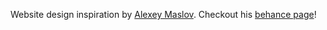 Website design inspiration by [Alexey Maslov](https://www.behance.net/gallery/44582565/Techinque). Checkout his [behance page](https://www.behance.net/blackbread)!